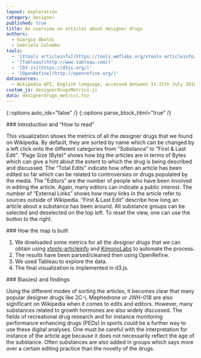 ```yaml
---
layout: exploration
category: designer
published: true
title: An overview on articles about designer drugs
authors:
  - Giorgio Uboldi
  - Gabriele Colombo
tools:
  - '[Xtools articleinfo](https://tools.wmflabs.org/xtools-articleinfo/)'
  - '[Tableau](http://www.tableau.com/)'
  - '[D3.js](https://d3js.org/)'
  - '[OpenRefine](http://openrefine.org/)'
datasources:
  - Wikipedia API, English language, accessed between 11-15th July 2016
custom_js: designerdrugsMetrics.js
data: designerdrugs_metrics.tsv
---
```

{::options auto_ids="false" /}
{::options parse_block_html="true" /}
<div class="intro">
### Introduction and “How to read”

This visualization shows the metrics of all the designer drugs that we found on Wikipedia. By default, they are sorted by name which can be changed by a left click onto the different categories from “Substance” to “First & Last Edit”. “Page Size (Byte)” shows how big the articles are in terms of Bytes which can give a hint about the extent to which the drug is being described and discussed. The “Total Edits” indicate how often an article has been edited so far which can be related to controversies or drugs populated by the media. The “Editors” are the number of people who have been involved in editing the article. Again, many editors can indicate a public interest. The number of “External Links” shows how many links in the article refer to sources outside of Wikipedia. “First & Last Edit” describe how long an article about a substance has been around.
All substance groups can be selected and deselected on the top left. To reset the view, one can use the button to the right.

</div>

<div class="protocol">
### How the map is built

1. We dowloaded some metrics for all the *designer drugs* that we can obtain using [xtools-articleinfo](https://tools.wmflabs.org/xtools-articleinfo/) and [KimonoLabs](https://www.kimonolabs.com/) to automate the process.
2. The results have been parsed/cleaned then using OpenRefine.
3. We used Tableau to explore the data.
4. The final visualization is implemented in d3.js.

</div>

<div class="findings">
### Bias(es) and findings

Using the different modes of sorting the articles, it becomes clear that many popular designer drugs like 2C-I, Mephedrone or JWH-018 are also significant on Wikipedia when it comes to edits and editors. However, many substances related to growth hormones are also widely discussed. The fields of recreational drug research and for instance monitoring performance enhancing drugs (PEDs) in sports could be a further way to use these digital analyses. One must be careful with the interpretation for instance of the article age because it does not necessarily reflect the age of the substance. Often substances are also added in groups which says more over a certain editing practice than the novelty of the drugs.  

</div>
